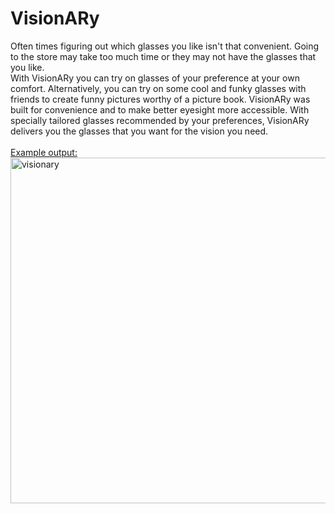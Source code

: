 # VisionARy
Often times figuring out which glasses you like isn't that convenient. Going to the store may take too much time or they may not have the glasses that you like. <br>
          With VisionARy you can try on glasses of your preference
          at your own comfort. Alternatively, you can try on some cool and funky glasses with friends to create
          funny
          pictures worthy of a picture book. VisionARy was built for convenience and to make better eyesight more
          accessible. With specially tailored glasses recommended by your preferences, VisionARy delivers you the
          glasses that you want for the vision you need.
          <br>
<br>
<u>Example output:</u><br>
<img width="553" alt="visionary" src="https://github.com/AraavNayak/VisionARy/assets/104335810/9bd847e2-bcc5-461d-8f09-54f7a8267ff9">
